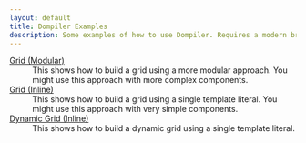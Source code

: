 ```yaml
---
layout: default
title: Dompiler Examples
description: Some examples of how to use Dompiler. Requires a modern browser (Babel can be used to use older browsers).
---
```


<dl>
    <dt>
        <a href="example-grid-modular/">Grid (Modular)</a>
    </dt>
    <dd>
        This shows how to build a grid using a more modular approach.
        You might use this approach with more complex components.
    </dd>
    <dt>
        <a href="example-grid-inline/">Grid (Inline)</a>
    </dt>
    <dd>
        This shows how to build a grid using a single template literal.
        You might use this approach with very simple components.
    </dd>
    <dt>
        <a href="example-dynamic-grid-inline/">Dynamic Grid (Inline)</a>
    </dt>
    <dd>
        This shows how to build a dynamic grid using a single template literal.
    </dd>
</dl>